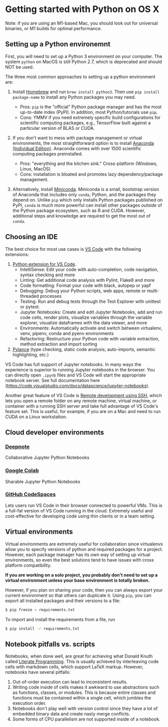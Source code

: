 # Getting started with Python on OS X

Note: if you are using an M1-based Mac, you should look out for universal binaries, or M1 builds for optimal performance.

## Setting up a Python environemnt

First, you will need to set up a Python 3 environment on your computer. The system `python` on MacOS is still Python 2.7, which is deprecated and should NOT be used. 

The three most common approaches to setting up a python environment are:

1. Install [Homebrew](https://brew.sh) and run `brew install python3`. Then use `pip install package-name` to install any Python packages you may need. 
    - Pros: `pip` is the "official" Python package manager and has the most up-to-date index (PyPI). In addition, most Python/tutorials use `pip`. 
    - Cons: YMMV if you need extremely specific build configurations for scientific computing packages, e.g., TensorFlow built against a particular version of BLAS or CUDA. 

1. If you don't want to mess with package management or virtual environments, the most straightforward option is to install [Anaconda (Individual Edition)](https://www.anaconda.com/products/individual). Anaconda comes with over 1500 scientific computing packages preinstalled. 
   - Pros: "everything and the kitchen sink." Cross-platform (Windows, Linux, MacOS)
   - Cons: installation is bloated and promotes lazy dependency/package management. 

1. Alternatively, install [Miniconda](https://docs.conda.io/en/latest/miniconda.html). Miniconda is a small, bootstrap version of Anaconda that includes only `conda`, Python, and the packages they depend on. Unlike `pip` which only installs Python packages published on PyPI, `conda` is much more powerful can install other packages _outside_ of the Python package ecosystem, such as R and CUDA. However, additional steps and knowledge are required to get the most out of `conda`. 

## Choosing an IDE 

The best choice for most use cases is [VS Code](https://code.visualstudio.com/download) with the following extensions:
1. [Python extension for VS Code](https://marketplace.visualstudio.com/items?itemName=ms-python.python). 
   - IntelliSense: Edit your code with auto-completion, code navigation, syntax checking and more
   - Linting: Get additional code analysis with Pylint, Flake8 and more
   - Code formatting: Format your code with black, autopep or yapf
   - Debugging: Debug your Python scripts, web apps, remote or multi-threaded processes
   - Testing: Run and debug tests through the Test Explorer with unittest or pytest.
   - Jupyter Notebooks: Create and edit Jupyter Notebooks, add and run code cells, render plots, visualize variables through the variable explorer, visualize dataframes with the data viewer, and more
   - Environments: Automatically activate and switch between virtualenv, venv, pipenv, conda and pyenv environments
   - Refactoring: Restructure your Python code with variable extraction, method extraction and import sorting
2. [Pylance](https://marketplace.visualstudio.com/items?itemName=ms-python.vscode-pylance) (type checking, static code analysis, auto-imports, semantic highlighting, etc.)

VS Code has full support of Jupyter notebooks. In many ways the experience is superior to running Jupyter notebooks in the browser. You can directly open `.ipynb` files and VS Code will start the appropriate notebook server. See full documentation here (https://code.visualstudio.com/docs/datascience/jupyter-notebooks). 

Another great feature of VS Code is [Remote development using SSH](https://code.visualstudio.com/docs/remote/ssh), which lets you open a remote folder on any remote machine, virtual machine, or container with a running SSH server and take full advantage of VS Code's feature set. This is useful, for example, if you are on a Mac and need to run CUDA on a Linux workstation. 

## Cloud developer environments 

### [Deepnote](https://deepnote.com/)
Collaborative Jupyter Python Notebooks

### [Google Colab](https://colab.research.google.com/notebooks/intro.ipynb)
Sharable Jupyter Python Notebooks

### [GitHub CodeSpaces](https://github.com/features/codespaces) 
Lets users run VS Code in their browser connected to powerful VMs. This is a full-fat version of VS Code running in the cloud. Extremely useful and cost-effective for developing code using thin clients or in a team setting. 

## Virtual environments

Virtual environments are extremely useful for collaboration since virtualenvs allow you to specify versions of python and required packages for a project. However, each package manager has its own way of setting up virtual environments, so even the best solutions tend to have issues with cross platform compatibility. 

**If you are working on a solo project, you probably don't need to set up a virtual environment unless your base environment is totally broken.** 

However, if you plan on sharing your code, then you can always export your current environment so that others can duplicate it. Using `pip`, you can export all installed packages and their versions to a file:
```bash
$ pip freeze > requirements.txt
```
To import and install the requirements from a file, run
```bash
$ pip install -r requirements.txt
```


## Notebook pitfalls vs. scripts

Notebooks, when done well, are great for achieving what Donald Knuth called [Literate Programming](https://en.wikipedia.org/wiki/Literate_programming#:~:text=Literate%20programming%20is%20a%20programming,source%20code%20can%20be%20generated.). This is usually achieved by interleaving code cells with markdown cells, which support LaTeX markup. However, notebooks have several pitfalls:
1. Out-of-order execution can lead to inconsistent results. 
2. Writing code inside of cells makes it awkward to use abstractions such as functions, classes, or modules. This is because entire classes and functions must be contained within a single cell, which jumbles the execution order. 
3. Notebooks don't play well with version control since they have a lot of embedded binary data and create nasty merge conflicts.
5. Some forms of CPU parallelism are not supported inside of a notebook.
